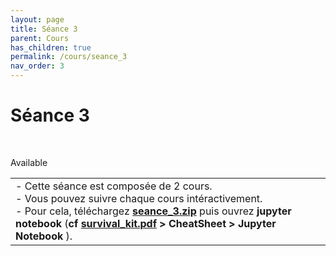```yaml
---
layout: page
title: Séance 3
parent: Cours
has_children: true
permalink: /cours/seance_3
nav_order: 3
---
```


<link rel="stylesheet" href="/css/placement-label.css">   


<div id="containerIntro">
<h1>Séance 3</h1> &nbsp; <p class="label label-green">Available</p>   
</div>

<table><tr><td>
<i>-</i>&nbsp;Cette séance est composée de 2 cours. <br>
<i>-</i>&nbsp;Vous pouvez suivre chaque cours intéractivement.<br>
<i>-</i>&nbsp;Pour cela, téléchargez <a href="/docs/seance_3.zip"><b>seance_3.zip</b></a> puis ouvrez <b>jupyter notebook</b> (<b>cf <a href="/docs/survival_kit.pdf" target="_blank"> survival_kit.pdf</a> > CheatSheet > Jupyter Notebook </b>).
</td></tr></table>